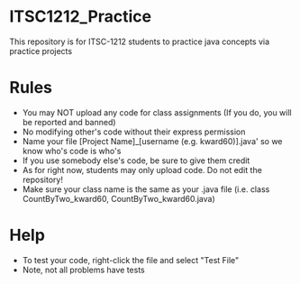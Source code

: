 # ITSC1212_Practice
This repository is for ITSC-1212 students to practice java concepts via practice projects

# Rules
- You may NOT upload any code for class assignments (If you do, you will be reported and banned)
- No modifying other's code without their express permission
- Name your file [Project Name]_[username (e.g. kward60)].java' so we know who's code is who's
- If you use somebody else's code, be sure to give them credit
- As for right now, students may only upload code. Do not edit the repository!
- Make sure your class name is the same as your .java file (i.e. class CountByTwo_kward60, CountByTwo_kward60.java)


# Help
- To test your code, right-click the file and select "Test File"
- Note, not all problems have tests

